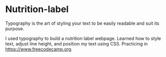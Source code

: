 # Nutrition-label

Typography is the art of styling your text to be easily readable and suit its purpose.

I used typography to build a nutrition label webpage. Learned how to style text, adjust line height, and position my text using CSS. Practicing in https://www.freecodecamp.org.
